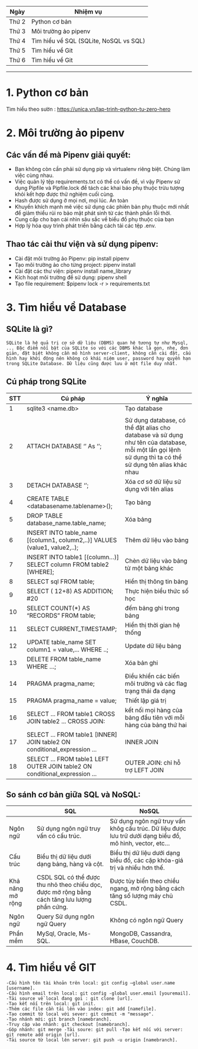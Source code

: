 |Ngày|Nhiệm vụ|
|----|-----|
|Thứ 2| Python cơ bản|
|Thứ 3|Môi trường ảo pipenv|
|Thứ 4|Tìm hiểu về SQL (SQLite, NoSQL vs SQL)|
|Thứ 5|Tìm hiểu về Git |
|Thứ 6|Tìm hiểu về Git |
***
# 1. Python cơ bản
Tìm hiểu theo sườn : https://unica.vn/lap-trinh-python-tu-zero-hero
# 2. Môi trường ảo pipenv
## Các vấn đề mà Pipenv giải quyết:
* Bạn không còn cần phải sử dụng pip và virtualenv riêng biệt. Chúng làm việc cùng nhau.
* Việc quản lý tệp requirements.txt có thể có vấn đề, vì vậy Pipenv sử dụng Pipfile và Pipfile.lock để tách các khai báo phụ thuộc trừu tượng khỏi kết hợp được thử nghiệm cuối cùng.
* Hash được sử dụng ở mọi nơi, mọi lúc. An toàn
* Khuyến khích mạnh mẽ việc sử dụng các phiên bản phụ thuộc mới nhất để giảm thiểu rủi ro bảo mật phát sinh từ các thành phần lỗi thời.
* Cung cấp cho bạn cái nhìn sâu sắc về biểu đồ phụ thuộc của bạn
* Hợp lý hóa quy trình phát triển bằng cách tải các tệp .env.

## Thao tác cài thư viện và sử dụng pipenv:
- Cài đặt môi trường ảo Pipenv: pip install pipenv
- Tạo môi trường ảo cho từng project: pipenv install
- Cài đặt các thư viện: pipenv install name_library
- Kích hoạt môi trường để sử dụng: pipenv shell
- Tạo file requirement: $pipenv lock -r > requirements.txt

# 3. Tìm hiểu về Database
## SQLite là gì?

    SQLite là hệ quả trị cơ sở dữ liệu (DBMS) quan hệ tương tự như Mysql, ... Đặc điểm nổi bật của SQLite so với các DBMS khác là gọn, nhẹ, đơn giản, đặt biệt không cần mô hình server-client, không cần cài đặt, cấu hình hay khởi động nên không có khái niệm user, password hay quyền hạn trong SQLite Database. Dữ liệu cũng được lưu ở một file duy nhất.
## Cú pháp trong SQLite
|STT|Cú pháp|Ý nghĩa|
|---|-------------------|------------|
|1	|sqlite3 <name.db>	|Tạo database|
|||
|2	|ATTACH DATABASE ‘<databasename>’ As ‘<alias-name>’;|	Sử dụng database, có thể đặt alias cho database và sử dụng như tên của database, mỗi một lần gọi lệnh sử dụng thì ta có thể sử dụng tên alias khác nhau|
|3	|DETACH DATABASE ‘<name-name>’;	|Xóa cơ sở dữ liệu sử dụng với tên alias|
|4	|CREATE TABLE <databasename.tablename>();	|Tạo bảng|
|5	|DROP TABLE database_name.table_name;|	Xóa bảng|
|6	| INSERT INTO  table_name [(column1, column2,..)] VALUES (value1, value2,..); |	Thêm dữ liệu vào bảng|
|7	|INSERT INTO table1 [(column…)] SELECT column FROM table2 [WHERE];|	Chèn dữ liệu vào bảng từ một bảng khác
|8	|SELECT sql FROM table;|	Hiển thị thông tin bảng|
|9	|SELECT ( 12+8) AS ADDITION; #20|	Thực hiện biểu thức số học|
|10	|SELECT COUNT(*) AS “RECORDS” FROM table;|	đếm bảng ghi trong bảng|
|11	|SELECT CURRENT_TIMESTAMP;|	Hiển thị thời gian hệ thống|
|12	|UPDATE table_name SET column1 = value,... WHERE ..;	|Update dữ liệu bảng|
|13	|DELETE FROM table_name WHERE …;	|Xóa bản ghi|
|14	|PRAGMA pragma_name;|	Điều khiển các biến môi trường và các flag trạng thái đa dạng|
|15	|PRAGMA pragma_name = value;	|Thiết lập giá trị|
|16	|SELECT ... FROM table1 CROSS JOIN table2 ...	CROSS JOIN:| kết nối mọi hàng của bảng đầu tiên với mỗi hàng của bảng thứ hai|
|17	|SELECT ... FROM table1 [INNER] JOIN table2 ON conditional_expression ...|	INNER JOIN|
|18	|SELECT ... FROM table1 LEFT OUTER JOIN table2 ON conditional_expression ...	|OUTER JOIN: chỉ hỗ trợ LEFT JOIN|

## So sánh cơ bản giữa SQL và NoSQL:
||SQL|NoSQL|
|--------|------|-----|
|Ngôn ngữ|	Sử dụng ngôn ngữ truy vấn có cấu trúc.	|Sử dụng ngôn ngữ truy vấn khôg cấu trúc. Dữ liệu được lưu trữ dưới dạng biểu đồ, mô hình, vector, etc…|
|Cấu trúc|	Biểu thị dữ liệu dưới dạng bảng, hàng và cột.	|Biểu thị dữ liệu dưới dạng biểu đồ, các cặp khóa-giá trị và nhiều hơn thế.
|Khả năng mở rộng	|CSDL SQL có thể được thu nhỏ theo chiều dọc, được mở rộng bằng cách tăng lưu lượng phần cứng.|	Được tùy biến theo chiều ngang, mở rộng bằng cách tăng số lượng máy chủ CSDL.
|Ngôn ngữ| Query	Sử dụng ngôn ngữ Query|	Không có ngôn ngữ Query
|Phần mềm|	MySql, Oracle, Ms-SQL.	| MongoDB, Cassandra, HBase, CouchDB.

# 4. Tìm hiểu về GIT


    -Cấu hình tên tài khoản trên local: git config –global user.name [username].
    -Cấu hình email trên local: git config -global user.email [youremail].
    -Tải source về local đang gọi : git clone [url].
    -Tạo kết nối trên local: git init.
    -Thêm các file cần tải lên vào index: git add [namefile].
    -Tạo commit từ local với sever: git commit -m "message".
    -Tạo nhánh mới: git branch [namebranch].
    -Truy cập vào nhánh: git checkout [namebranch].
    -Gộp nhánh: git merge -Tải soure: git pull -Tạo kết nối với server: git remote add origin [url].
    -Tải source từ local lên server: git push -u origin [namebranch].